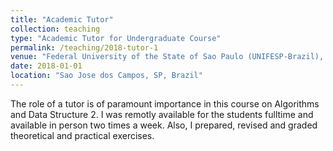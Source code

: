 ```yaml
---
title: "Academic Tutor"
collection: teaching
type: "Academic Tutor for Undergraduate Course"
permalink: /teaching/2018-tutor-1
venue: "Federal University of the State of Sao Paulo (UNIFESP-Brazil), Science and Technology Institute"
date: 2018-01-01
location: "Sao Jose dos Campos, SP, Brazil"
---
```


The role of a tutor is of paramount importance in this course on Algorithms and Data Structure 2. I was remotly available for the students fulltime and available in person two times a week. Also, I prepared, revised and graded theoretical and practical exercises.
